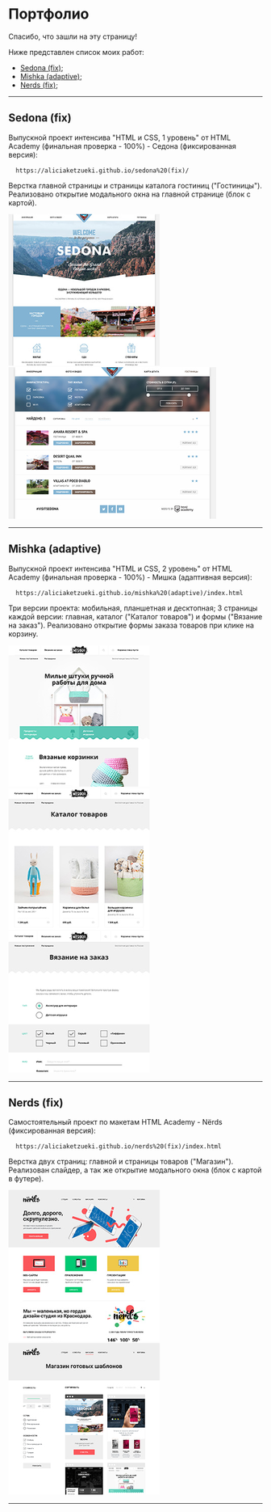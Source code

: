 Портфолио
=============================

Спасибо, что зашли на эту страницу!

Ниже представлен список моих работ:

+ [Sedona (fix)](#Sedona);
+ [Mishka (adaptive)](#Mishka);
+ [Nerds (fix)](#Nerds);

***


<a name="Sedona"></a> Sedona (fix)
------------

Выпускной проект интенсива "HTML и CSS, 1 уровень" от HTML Academy (финальная проверка - 100%) - Седона (фиксированная версия):

      https://aliciaketzueki.github.io/sedona%20(fix)/

Верстка главной страницы и страницы каталога гостиниц ("Гостиницы"). Реализовано открытие модального окна на главной странице (блок с картой).

![Sedona - index](https://github.com/aliciaketzueki/aliciaketzueki.github.io/raw/master/img/sedona-index-1200.jpg)
![Sedona - hotels](https://github.com/aliciaketzueki/aliciaketzueki.github.io/raw/master/img/sedona-hotels-1200.jpg)

***


<a name="Mishka"></a> Mishka (adaptive)
------------

Выпускной проект интенсива "HTML и CSS, 2 уровень" от HTML Academy (финальная проверка - 100%) - Мишка (адаптивная версия):

      https://aliciaketzueki.github.io/mishka%20(adaptive)/index.html

Три версии проекта: мобильная, планшетная и десктопная; 3 страницы каждой версии: главная, каталог ("Каталог товаров") и формы ("Вязание на заказ"). Реализовано открытие формы заказа товаров при клике на корзину.

![Mishka - index](https://github.com/aliciaketzueki/aliciaketzueki.github.io/raw/master/img/mishka-index-desktop.jpg)
![Mishka - catalog](https://github.com/aliciaketzueki/aliciaketzueki.github.io/raw/master/img/mishka-catalog-desktop.jpg)
![Mishka - form](https://github.com/aliciaketzueki/aliciaketzueki.github.io/raw/master/img/mishka-form-desktop.jpg)

***


<a name="Nerds"></a> Nerds (fix)
------------

Самостоятельный проект по макетам HTML Academy - Nёrds (фиксированная версия):

      https://aliciaketzueki.github.io/nerds%20(fix)/index.html

Верстка двух страниц: главной и страницы товаров ("Магазин"). Реализован слайдер, а так же открытие модального окна (блок с картой в футере).

![Nerds - index](https://github.com/aliciaketzueki/aliciaketzueki.github.io/raw/master/img/nerds-index.jpg)
![Nerds - catalog](https://github.com/aliciaketzueki/aliciaketzueki.github.io/raw/master/img/nerds-catalog.jpg)

***
